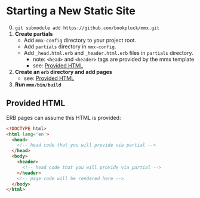 # Starting a New Static Site

0. `git submodule add https://github.com/bookpluck/mmx.git`
0. __Create partials__
   - Add `mmx-config` directory to your project root.
   - Add `partials` directory in `mmx-config`.
   - Add `_head.html.erb` and `_header.html.erb` files in `partials` directory. 
      - note: `<head>` and `<header>` tags are provided by the mmx template
      - see: [Provided HTML](#provided-html)
0. __Create an `erb` directory and add pages__
   - see: [Provided HTML](#provided-html)
0. __Run `mmx/bin/build`__

## Provided HTML

ERB pages can assume this HTML is provided:

```html
<!DOCTYPE html>
<html lang='en'>
  <head>
    <!-- head code that you will provide via partial -->    
  </head>
  <body>
    <header>
      <!-- head code that you will provide via partial -->    
    </header>
    <!-- page code will be rendered here -->    
  </body>
</html>
```
 
